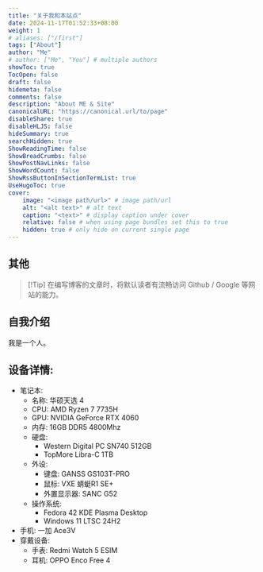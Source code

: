 ```yaml
---
title: "关于我和本站点"
date: 2024-11-17T01:52:33+08:00
weight: 1
# aliases: ["/first"]
tags: ["About"]
author: "Me"
# author: ["Me", "You"] # multiple authors
showToc: true
TocOpen: false
draft: false
hidemeta: false
comments: false
description: "About ME & Site"
canonicalURL: "https://canonical.url/to/page"
disableShare: true
disableHLJS: false
hideSummary: true
searchHidden: true
ShowReadingTime: false
ShowBreadCrumbs: false
ShowPostNavLinks: false
ShowWordCount: false
ShowRssButtonInSectionTermList: true
UseHugoToc: true
cover:
    image: "<image path/url>" # image path/url
    alt: "<alt text>" # alt text
    caption: "<text>" # display caption under cover
    relative: false # when using page bundles set this to true
    hidden: true # only hide on current single page
---
```


## 其他

> [!Tip] 在编写博客的文章时，将默认读者有流畅访问 Github / Google 等网站的能力。

## 自我介绍

我是一个人。

## 设备详情: 

- 笔记本: 
  - 名称: 华硕天选 4
  - CPU: AMD Ryzen 7 7735H
  - GPU: NVIDIA GeForce RTX 4060
  - 内存: 16GB DDR5 4800Mhz
  - 硬盘: 
      - Western Digital PC SN740 512GB
      - TopMore Libra-C 1TB
  - 外设:
    - 键盘: GANSS GS103T-PRO
    - 鼠标: VXE 蜻蜓R1 SE+
    - 外置显示器: SANC G52
  - 操作系统:
    - Fedora 42 KDE Plasma Desktop
    - Windows 11 LTSC 24H2
- 手机: 一加 Ace3V 
- 穿戴设备:
  - 手表: Redmi Watch 5 ESIM
  - 耳机: OPPO Enco Free 4